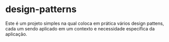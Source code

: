 # design-patterns
Este é um projeto simples na qual coloca em prática vários design pattens, cada um sendo aplicado em um contexto e necessidade específica da aplicação.
